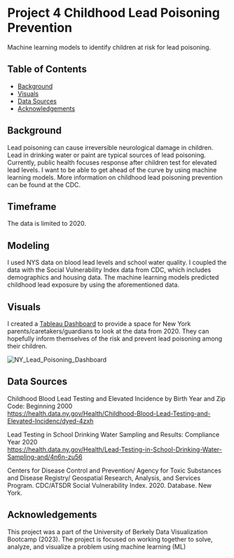 # Project 4 Childhood Lead Poisoning Prevention
Machine learning models to identify children at risk for lead poisoning.

## Table of Contents
- [Background](#Background)
- [Visuals](#Visuals)
- [Data Sources](#DataSources)
- [Acknowledgements](#Acknowledgements)

## Background
Lead poisoning can cause irreversible neurological damage in children. Lead in drinking water or paint are typical sources of lead poisoning. Currently, public health focuses response after children test for elevated lead levels. I want to be able to get ahead of the curve by using machine learning models. More information on childhood lead poisoning prevention can be found at the CDC.

## Timeframe
The data is limited to 2020.

## Modeling
I used NYS data on blood lead levels and school water quality. I coupled the data with the Social Vulnerability Index data from CDC, which includes demographics and housing data. The machine learning models predicted childhood lead exposure by using the aforementioned data.

## Visuals
I created a [Tableau Dashboard](https://public.tableau.com/app/profile/ashwin.jain/viz/2020NYChildhoodLeadPoisoning/DashboardBlood) to provide a space for New York parents/caretakers/guardians to look at the data from 2020. They can hopefully inform themselves of the risk and prevent lead poisoning among their children.

![NY_Lead_Poisoning_Dashboard](https://github.com/ashwinjain99/Final_Project/assets/52891183/553288f6-d1d0-46a7-adf1-d229ba283f53)

## Data Sources
Childhood Blood Lead Testing and Elevated Incidence by Birth Year and Zip Code: Beginning 2000 <br>
https://health.data.ny.gov/Health/Childhood-Blood-Lead-Testing-and-Elevated-Incidenc/dyed-4zxh

Lead Testing in School Drinking Water Sampling and Results: Compliance Year 2020 <br>
https://health.data.ny.gov/Health/Lead-Testing-in-School-Drinking-Water-Sampling-and/4n6n-zu56

Centers for Disease Control and Prevention/ Agency for Toxic Substances and Disease Registry/ Geospatial Research, Analysis, and Services Program. CDC/ATSDR Social Vulnerability Index. 2020. Database. New York.

## Acknowledgements
This project was a part of the University of Berkely Data Visualization Bootcamp (2023). The project is focused on working together to solve, analyze, and visualize a problem using machine learning (ML)
